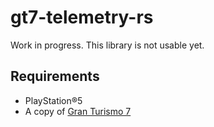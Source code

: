 # gt7-telemetry-rs

Work in progress. This library is not usable yet.

## Requirements
- PlayStation®5
- A copy of [Gran Turismo 7](https://www.gran-turismo.com/)